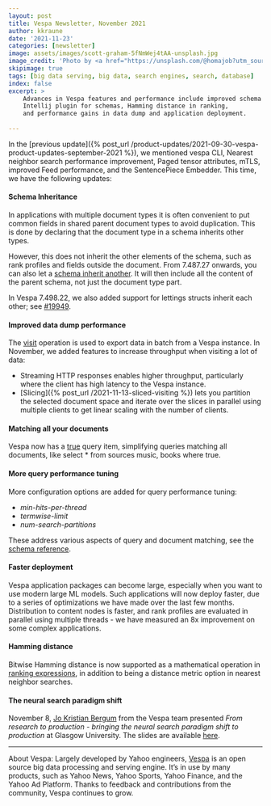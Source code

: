 ```yaml
---
layout: post
title: Vespa Newsletter, November 2021
author: kkraune
date: '2021-11-23'
categories: [newsletter]
image: assets/images/scott-graham-5fNmWej4tAA-unsplash.jpg
image_credit: 'Photo by <a href="https://unsplash.com/@homajob?utm_source=unsplash&utm_medium=referral&utm_content=creditCopyText">Scott Graham</a> on <a href="https://unsplash.com/photos/5fNmWej4tAA?utm_source=unsplash&utm_medium=referral&utm_content=creditCopyText">Unsplash</a>'
skipimage: true
tags: [big data serving, big data, search engines, search, database]
index: false
excerpt: >
    Advances in Vespa features and performance include improved schema inheritance,
    Intellij plugin for schemas, Hamming distance in ranking,
    and performance gains in data dump and application deployment.
    
---
```


In the [previous update]({% post_url /product-updates/2021-09-30-vespa-product-updates-september-2021 %}),
we mentioned vespa CLI, Nearest neighbor search performance improvement, Paged tensor attributes, mTLS,
improved Feed performance, and the SentencePiece Embedder. This time, we have the following updates:


#### Schema Inheritance
In applications with multiple document types
it is often convenient to put common fields in shared parent document types to avoid duplication.
This is done by declaring that the document type in a schema inherits other types.

However, this does not inherit the other elements of the schema,
such as rank profiles and fields outside the document.
From 7.487.27 onwards, you can also let a [schema inherit another](https://docs.vespa.ai/en/schema-inheritance.html).
It will then include all the content of the parent schema, not just the document type part.

In Vespa 7.498.22, we also added support for lettings structs inherit each other;
see [#19949](https://github.com/vespa-engine/vespa/pull/19949).


#### Improved data dump performance
The [visit](https://docs.vespa.ai/en/content/visiting.html) operation
is used to export data in batch from a Vespa instance.
In November, we added features to increase throughput when visiting a lot of data:
* Streaming HTTP responses enables higher throughput,
  particularly where the client has high latency to the Vespa instance.
* [Slicing]({% post_url /2021-11-13-sliced-visiting %}) lets you partition the selected document space
  and iterate over the slices in parallel using multiple clients to get linear scaling with the number of clients.


#### Matching all your documents
Vespa now has a [true](https://docs.vespa.ai/en/reference/query-language-reference.html#literal.true) query item,
simplifying queries matching all documents, like select * from sources music, books where true.


#### More query performance tuning
More configuration options are added for query performance tuning:
* _min-hits-per-thread_
* _termwise-limit_
* _num-search-partitions_

These address various aspects of query and document matching,
see the [schema reference](https://docs.vespa.ai/en/reference/schema-reference.html#rank-profile).


#### Faster deployment
Vespa application packages can become large, especially when you want to use modern large ML models.
Such applications will now deploy faster, due to a series of optimizations we have made over the last few months.
Distribution to content nodes is faster, and rank profiles are evaluated in parallel using multiple threads -
we have measured an 8x improvement on some complex applications.

#### Hamming distance
Bitwise Hamming distance is now supported as a mathematical operation in
[ranking expressions](https://docs.vespa.ai/en/reference/ranking-expressions.html),
in addition to being a distance metric option in nearest neighbor searches.

#### The neural search paradigm shift
November 8, [Jo Kristian Bergum](https://github.com/jobergum) from the Vespa team presented
_From research to production - bringing the neural search paradigm shift to production_ at Glasgow University.
The slides are available
[here](https://docs.google.com/presentation/d/1oLt87DQhYhsw6bLkY6jmPiwzPco43HPok0bq2uI0Nao/edit?usp=sharing).


___
About Vespa: Largely developed by Yahoo engineers,
[Vespa](https://github.com/vespa-engine/vespa) is an open source big data processing and serving engine.
It’s in use by many products, such as Yahoo News, Yahoo Sports, Yahoo Finance, and the Yahoo Ad Platform.
Thanks to feedback and contributions from the community, Vespa continues to grow.
